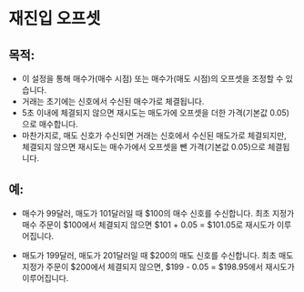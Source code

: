# **재진입 오프셋**

## 목적:

- 이 설정을 통해 매수가(매수 시점) 또는 매수가(매도 시점)의 오프셋을 조정할 수 있습니다.
- 거래는 초기에는 신호에서 수신된 매수가로 체결됩니다.
- 5초 이내에 체결되지 않으면 재시도는 매도가에 오프셋을 더한 가격(기본값 0.05)으로 매수합니다.
- 마찬가지로, 매도 신호가 수신되면 거래는 신호에서 수신된 매도가로 체결되지만, 체결되지 않으면 재시도는 매수가에서 오프셋을 뺀 가격(기본값 0.05)으로 체결됩니다.

## 예:

- 매수가 99달러, 매도가 101달러일 때 $100의 매수 신호를 수신합니다. 최초 지정가 매수 주문이 $100에서 체결되지 않으면 $101 + 0.05 = $101.05로 재시도가 이루어집니다.

- 매도가 199달러, 매도가 201달러일 때 $200의 매도 신호를 수신합니다. 최초 매도 지정가 주문이 $200에서 체결되지 않으면, $199 - 0.05 = $198.95에서 재시도가 이루어집니다.


